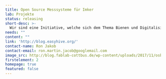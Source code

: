 ```yaml
---
title: Open Source Messsysteme für Imker
lab: Projekte
status: releasing
short-desc: >-
  Wir sind eine Initiative, welche sich dem Thema Bienen und Digitalisierung annimmt. Unser Ziel ist es die Entwicklungen in der Digital- und Sensortechnik zum Wohl der Bienen, der Umwelt und der Imker*innen zu nutzen. Als ersten Schritt entwickeln wir eine intuitive digitale Bienenstockwaage, mit der wir als Imker*innen einen vertieften Einblick in den Zustand unserer Bienenvölker bekommen und störende präventive Inspektionen vermeiden können.
needs: ""
content: ""
link: 'http://blog.easyhive.org/'
contact-name: Ron Jakob
contact-email: ron.martin.jacob@googlemail.com
image_src: http://blog.fablab-cottbus.de/wp-content/uploads/2017/11/osbh.jpg
firstelement: 2
homepage: true
featured: false
---
```

